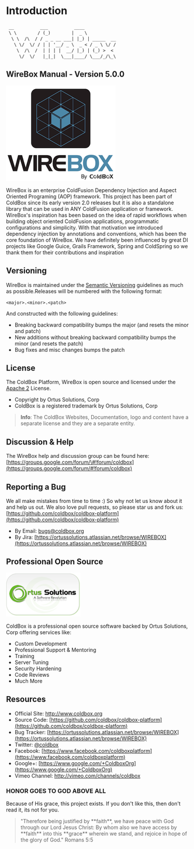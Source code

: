 # Introduction

```text
 __          ___          ____
 \ \        / (_)        |  _ \
  \ \  /\  / / _ _ __ ___| |_) | _____  __
   \ \/  \/ / | | '__/ _ \  _ < / _ \ \/ /
    \  /\  /  | | | |  __/ |_) | (_) >  <
     \/  \/   |_|_|  \___|____/ \___/_/\_\
```

## WireBox Manual - Version 5.0.0

![ColdBox Platform](.gitbook/assets/wirebox.png)

WireBox is an enterprise ColdFusion Dependency Injection and Aspect Oriented Programing \(AOP\) framework. This project has been part of ColdBox since its early version 2.0 releases but it is also a standalone library that can be used in ANY ColdFusion application or framework. WireBox's inspiration has been based on the idea of rapid workflows when building object oriented ColdFusion applications, programmatic configurations and simplicity. With that motivation we introduced dependency injection by annotations and conventions, which has been the core foundation of WireBox. We have definitely been influenced by great DI projects like Google Guice, Grails Framework, Spring and ColdSpring so we thank them for their contributions and inspiration

## Versioning

WireBox is maintained under the [Semantic Versioning](http://semver.org) guidelines as much as possible.Releases will be numbered with the following format:

```text
<major>.<minor>.<patch>
```

And constructed with the following guidelines:

* Breaking backward compatibility bumps the major \(and resets the minor and patch\)
* New additions without breaking backward compatibility bumps the minor \(and resets the patch\)
* Bug fixes and misc changes bumps the patch

## License

The ColdBox Platform, WireBox is open source and licensed under the [Apache 2](http://www.apache.org/licenses/LICENSE-2.0.html) License.

* Copyright by Ortus Solutions, Corp
* ColdBox is a registered trademark by Ortus Solutions, Corp

> **Info**: The ColdBox Websites, Documentation, logo and content have a separate license and they are a separate entity.

## Discussion & Help

The WireBox help and discussion group can be found here: [https://groups.google.com/forum/\#!forum/coldbox](https://groups.google.com/forum/#!forum/coldbox)

## Reporting a Bug

We all make mistakes from time to time :\) So why not let us know about it and help us out. We also love pull requests, so please star us and fork us: [https://github.com/coldbox/coldbox-platform](https://github.com/coldbox/coldbox-platform)

* By Email: [bugs@coldbox.org](mailto:bugs@coldbox.org)
* By Jira: [https://ortussolutions.atlassian.net/browse/WIREBOX](https://ortussolutions.atlassian.net/browse/WIREBOX)

## Professional Open Source

![Ortus Solutions, Corp](.gitbook/assets/ortussolutions_button.png)

ColdBox is a professional open source software backed by Ortus Solutions, Corp offering services like:

* Custom Development
* Professional Support & Mentoring
* Training
* Server Tuning
* Security Hardening
* Code Reviews
* Much More

## Resources

* Official Site: http://www.coldbox.org
* Source Code: [https://github.com/coldbox/coldbox-platform](https://github.com/coldbox/coldbox-platform)
* Bug Tracker: [https://ortussolutions.atlassian.net/browse/WIREBOX](https://ortussolutions.atlassian.net/browse/WIREBOX)
* Twitter: [@coldbox](http://www.twitter.com/coldbox)
* Facebook: [https://www.facebook.com/coldboxplatform](https://www.facebook.com/coldboxplatform)
* Google+: [https://www.google.com/+ColdboxOrg](https://www.google.com/+ColdboxOrg)
* Vimeo Channel: http://vimeo.com/channels/coldbox

### HONOR GOES TO GOD ABOVE ALL

Because of His grace, this project exists. If you don't like this, then don't read it, its not for you.

> "Therefore being justified by \*\*faith\*\*, we have peace with God through our Lord Jesus Christ: By whom also we have access by \*\*faith\*\* into this \*\*grace\*\* wherein we stand, and rejoice in hope of the glory of God." Romans 5:5

